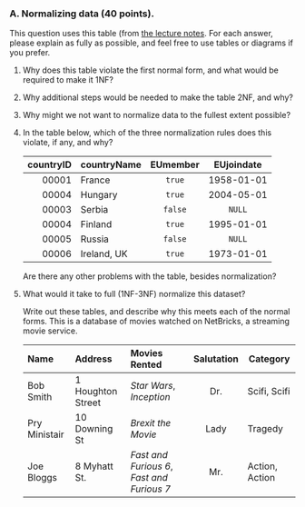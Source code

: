### A.  Normalizing data (40 points).

This question uses this table (from [the lecture notes](https://github.com/lse-st445/lectures/blob/master/week03/ST445_wk3_lecture.ipynb#normalization-example).  For each answer, please explain as fully as possible, and feel free to use tables or diagrams if you prefer.

1.  Why does this table violate the first normal form, and what would be required to make it 1NF?

2.  Why additional steps would be needed to make the table 2NF, and why?

3.  Why might we not want to normalize data to the fullest extent possible?

4.  In the table below, which of the three normalization rules does this violate, if any, and why?

    |  countryID  |  countryName    |   EUmember   |  EUjoindate  |
    | -----------:|:----------------|:------------:|:------------:|
    | 00001       | France          |  `true`      |  1958-01-01  |
    | 00004       | Hungary         |  `true`      |  2004-05-01  |
    | 00003       | Serbia          |  `false`     |       `NULL` |
    | 00004       | Finland         |  `true`      |  1995-01-01  |
    | 00005       | Russia          |  `false`     |       `NULL` |
    | 00006       | Ireland, UK     |  `true`      |  1973-01-01  |

    Are there any other problems with the table, besides normalization?

5.  What would it take to full (1NF-3NF) normalize this dataset?

    Write out these tables, and describe why this meets each of the normal forms.  This is a database of movies watched on NetBricks, a streaming movie service.

    | Name           | Address    |   Movies Rented   |  Salutation  | Category |
    |:---------------|:-----------|:------------------|:------------:|----------|
    | Bob Smith      | 1 Houghton Street    | _Star Wars_, _Inception_ |  Dr.   |  Scifi, Scifi |
    | Pry Ministair  | 10 Downing St     |  _Brexit the Movie_      |  Lady  | Tragedy |
    | Joe Bloggs     | 8 Myhatt St.      |  _Fast and Furious 6_, _Fast and Furious 7_     | Mr. | Action, Action |
